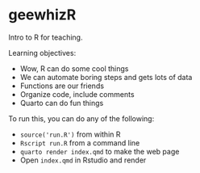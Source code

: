 # geewhizR

Intro to R for teaching.

Learning objectives:

* Wow, R can do some cool things
* We can automate boring steps and gets lots of data
* Functions are our friends
* Organize code, include comments
* Quarto can do fun things

To run this, you can do any of the following:

* `source('run.R')` from within R
* `Rscript run.R` from a command line
* `quarto render index.qmd` to make the web page
* Open `index.qmd` in Rstudio and render
